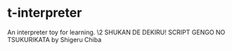 # t-interpreter
An interpreter toy for learning.
\2 SHUKAN DE DEKIRU! SCRIPT GENGO NO TSUKURIKATA by Shigeru Chiba
